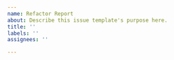 ```yaml
---
name: Refactor Report
about: Describe this issue template's purpose here.
title: ''
labels: ''
assignees: ''

---
```



